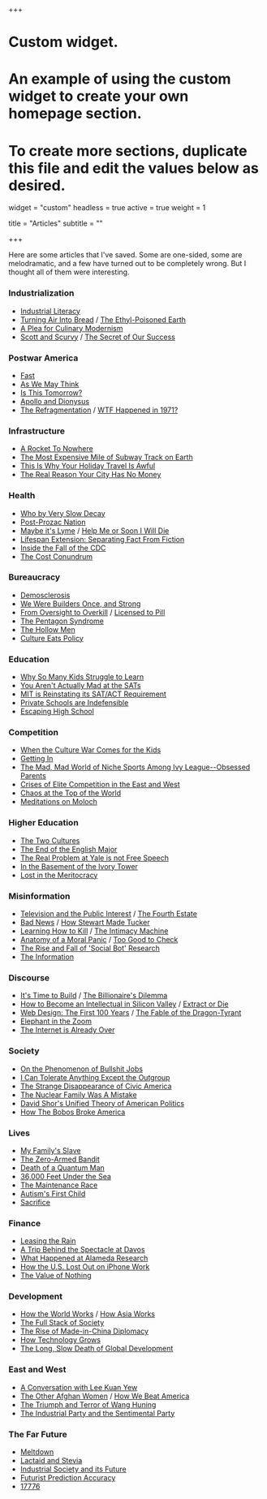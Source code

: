 +++
# Custom widget.
# An example of using the custom widget to create your own homepage section.
# To create more sections, duplicate this file and edit the values below as desired.
widget = "custom"
headless = true
active = true
weight = 1

title = "Articles"
subtitle = ""

+++

Here are some articles that I've saved. Some are one-sided, some are melodramatic, and a few have turned out to be completely wrong. But I thought all of them were interesting.

### Industrialization
- [Industrial Literacy](https://rootsofprogress.org/industrial-literacy)
- [Turning Air Into Bread](https://rootsofprogress.org/turning-air-into-bread) / [The Ethyl-Poisoned Earth](https://www.damninteresting.com/the-ethyl-poisoned-earth/)
- [A Plea for Culinary Modernism](https://www.rachellaudan.com/wp-content/uploads/2007/12/plea-for-culinary-modernism.pdf)
- [Scott and Scurvy](https://idlewords.com/2010/03/scott_and_scurvy.htm) / [The Secret of Our Success](https://slatestarcodex.com/2019/06/04/book-review-the-secret-of-our-success/)

### Postwar America
- [Fast](https://patrickcollison.com/fast) 
- [As We May Think](https://www.theatlantic.com/magazine/archive/1945/07/as-we-may-think/303881/) 
- [Is This Tomorrow?](https://lcamtuf.coredump.cx/communism/Is%20This%20Tomorrow:%20America%20Under%20Communism!/)
- [Apollo and Dionysus](https://courses.aynrand.org/works/apollo-and-dionysus/) 
- [The Refragmentation](http://www.paulgraham.com/re.html) / [WTF Happened in 1971?](https://wtfhappenedin1971.com/)

### Infrastructure
- [A Rocket To Nowhere](https://idlewords.com/2005/08/a_rocket_to_nowhere.htm) 
- [The Most Expensive Mile of Subway Track on Earth](https://www.nytimes.com/2017/12/28/nyregion/new-york-subway-construction-costs.html)
- [This Is Why Your Holiday Travel Is Awful](https://www.politico.com/news/magazine/2019/11/29/penn-station-robert-caro-073564)
- [The Real Reason Your City Has No Money](https://www.strongtowns.org/journal/2017/1/9/the-real-reason-your-city-has-no-money)

### Health
- [Who by Very Slow Decay](https://slatestarcodex.com/2013/07/17/who-by-very-slow-decay/)
- [Post-Prozac Nation](https://www.nytimes.com/2012/04/22/magazine/the-science-and-history-of-treating-depression.html)
- [Maybe it's Lyme](https://www.thecut.com/2019/07/what-happens-when-lyme-disease-becomes-an-identity.html) / [Help Me or Soon I Will Die](https://logicmag.io/justice/help-me-or-soon-i-will-die/)
- [Lifespan Extension: Separating Fact From Fiction](https://milkyeggs.com/biology/lifespan-extension-separating-fact-from-fiction/)
- [Inside the Fall of the CDC](https://www.propublica.org/article/inside-the-fall-of-the-cdc)
- [The Cost Conundrum](https://www.newyorker.com/magazine/2009/06/01/the-cost-conundrum)

### Bureaucracy 
- [Demosclerosis](https://www.jonathanrauch.com/jrauch_articles/demosclerosis_the_original_article/)
- [We Were Builders Once, and Strong](https://scholars-stage.org/we-were-builders-once-and-strong/)
- [From Oversight to Overkill](https://astralcodexten.substack.com/p/book-review-from-oversight-to-overkill) / [Licensed to Pill](https://www.nybooks.com/daily/2020/07/21/licensed-to-pill/)
- [The Pentagon Syndrome](https://harpers.org/archive/2019/06/the-pentagon-syndrome/)
- [The Hollow Men](https://dominiccummings.com/2014/10/30/the-hollow-men-ii-some-reflections-on-westminster-and-whitehall-dysfunction/)
- [Culture Eats Policy](https://www.niskanencenter.org/culture-eats-policy/)

### Education
- [Why So Many Kids Struggle to Learn](https://theamericanscholar.org/why-so-many-kids-struggle-to-learn/) 
- [You Aren't Actually Mad at the SATs](https://freddiedeboer.substack.com/p/you-arent-actually-mad-at-the-sats)
- [MIT is Reinstating its SAT/ACT Requirement](https://mitadmissions.org/blogs/entry/we-are-reinstating-our-sat-act-requirement-for-future-admissions-cycles/)
- [Private Schools are Indefensible](https://www.theatlantic.com/magazine/archive/2021/04/private-schools-are-indefensible/618078/) 
- [Escaping High School](https://skunkledger.substack.com/p/escaping-high-school)

### Competition
- [When the Culture War Comes for the Kids](https://www.theatlantic.com/magazine/archive/2019/10/when-the-culture-war-comes-for-the-kids/596668/)
- [Getting In](https://www.newyorker.com/magazine/2005/10/10/getting-in) 
- [The Mad, Mad World of Niche Sports Among Ivy League--Obsessed Parents](https://cdn.theatlantic.com/assets/media/files/20201101_nichesports.pdf)
- [Crises of Elite Competition in the East and West](https://americanaffairsjournal.org/2021/11/crises-of-elite-competition-in-the-east-and-west/)
- [Chaos at the Top of the World](https://www.gq.com/story/mount-everest-chaos-at-the-top-of-the-world)
- [Meditations on Moloch](https://slatestarcodex.com/2014/07/30/meditations-on-moloch/)

### Higher Education
- [The Two Cultures](https://apps.weber.edu/wsuimages/michaelwutz/6510.Trio/Rede-lecture-2-cultures.pdf)
- [The End of the English Major](https://www.newyorker.com/magazine/2023/03/06/the-end-of-the-english-major)
- [The Real Problem at Yale is not Free Speech](https://palladiummag.com/2019/08/05/the-real-problem-at-yale-is-not-free-speech/) 
- [In the Basement of the Ivory Tower](https://www.theatlantic.com/magazine/archive/2008/06/in-the-basement-of-the-ivory-tower/306810/)
- [Lost in the Meritocracy](https://www.theatlantic.com/magazine/archive/2005/01/lost-in-the-meritocracy/303672/)

### Misinformation
- [Television and the Public Interest](https://www.americanrhetoric.com/speeches/newtonminow.htm) / [The Fourth Estate](https://harpers.org/2019/10/the-fourth-estate/)
- [Bad News](https://harpers.org/archive/2021/09/bad-news-selling-the-story-of-disinformation) / [How Stewart Made Tucker](https://www.thenewatlantis.com/publications/how-stewart-made-tucker)
- [Learning How to Kill](https://chosenbychoice.substack.com/p/learning-how-to-and-how-not-to-kill) / [The Intimacy Machine](https://ravenmagazine.org/magazine/twitter-the-intimacy-machine/)
- [Anatomy of a Moral Panic](https://idlewords.com/2017/09/anatomy_of_a_moral_panic.htm) / [Too Good to Check](https://astralcodexten.substack.com/p/too-good-to-check-a-play-in-three)
- [The Rise and Fall of 'Social Bot' Research](https://papers.ssrn.com/sol3/papers.cfm?abstract_id=3814191)
- [The Information](https://www.newyorker.com/magazine/2011/02/14/the-information)

### Discourse
- [It's Time to Build](https://a16z.com/2020/04/18/its-time-to-build/) / [The Billionaire's Dilemma](https://www.theatlantic.com/ideas/archive/2022/08/marc-andreessens-opposition-housing-project-nimby/671061/)
- [How to Become an Intellectual in Silicon Valley](https://thebaffler.com/salvos/how-to-become-an-intellectual-in-silicon-valley-timms) / [Extract or Die](https://www.piratewires.com/p/extract-or-die)
- [Web Design: The First 100 Years](https://idlewords.com/talks/web_design_first_100_years.htm) / [The Fable of the Dragon-Tyrant](https://www.nickbostrom.com/fable/dragon.html)
- [Elephant in the Zoom](https://theintercept.com/2022/06/13/progressive-organizing-infighting-callout-culture/)
- [The Internet is Already Over](https://samkriss.substack.com/p/the-internet-is-already-over)

### Society
- [On the Phenomenon of Bullshit Jobs](https://www.atlasofplaces.com/essays/on-the-phenomenon-of-bullshit-jobs/)
- [I Can Tolerate Anything Except the Outgroup](https://slatestarcodex.com/2014/09/30/i-can-tolerate-anything-except-the-outgroup/)
- [The Strange Disappearance of Civic America](https://prospect.org/infrastructure/strange-disappearance-civic-america/)
- [The Nuclear Family Was A Mistake](https://www.theatlantic.com/magazine/archive/2020/03/the-nuclear-family-was-a-mistake/605536/)
- [David Shor's Unified Theory of American Politics](https://nymag.com/intelligencer/2020/07/david-shor-cancel-culture-2020-election-theory-polls.html)
- [How The Bobos Broke America](https://www.theatlantic.com/magazine/archive/2021/09/blame-the-bobos-creative-class/619492/)

### Lives
- [My Family's Slave](https://www.theatlantic.com/magazine/archive/2017/06/lolas-story/524490/)
- [The Zero-Armed Bandit](https://www.damninteresting.com/the-zero-armed-bandit/)
- [Death of a Quantum Man](https://www.thewirechina.com/2020/05/03/the-quantum-man/)
- [36,000 Feet Under the Sea](https://www.newyorker.com/magazine/2020/05/18/thirty-six-thousand-feet-under-the-sea)
- [The Maintenance Race](https://www.worksinprogress.co/issue/the-maintenance-race/)
- [Autism's First Child](https://www.theatlantic.com/magazine/archive/2010/10/autisms-first-child/308227/)
- [Sacrifice](https://hazlitt.net/longreads/sacrifice)

### Finance
- [Leasing the Rain](https://www.newyorker.com/magazine/2002/04/08/leasing-the-rain)
- [A Trip Behind the Spectacle at Davos](https://palladiummag.com/2019/02/02/a-trip-behind-the-spectacle-at-davos/)
- [What Happened at Alameda Research](https://milkyeggs.com/crypto/what-happened-at-alameda-research/)
- [How the U.S. Lost Out on iPhone Work](https://www.nytimes.com/2012/01/22/business/apple-america-and-a-squeezed-middle-class.html)
- [The Value of Nothing](https://americanaffairsjournal.org/2021/08/the-value-of-nothing-capital-versus-growth/)

### Development
- [How the World Works](https://www.theatlantic.com/magazine/archive/1993/12/how-the-world-works/305854/) / [How Asia Works](https://www.astralcodexten.com/p/book-review-how-asia-works)
- [The Full Stack of Society](https://www.conradbastable.com/essays/the-full-stack-of-society-can-you-make-a-whole-society-wealthier-full-version)
- [The Rise of Made-in-China Diplomacy](https://www.newyorker.com/magazine/2021/03/15/the-rise-of-made-in-china-diplomacy)
- [How Technology Grows](https://danwang.co/how-technology-grows/)
- [The Long, Slow Death of Global Development](https://americanaffairsjournal.org/2022/11/the-long-slow-death-of-global-development/)

### East and West
- [A Conversation with Lee Kuan Yew](https://www.foreignaffairs.com/articles/asia/1994-03-01/conversation-lee-kuan-yew-0)
- [The Other Afghan Women](https://www.newyorker.com/magazine/2021/09/13/the-other-afghan-women) / [How We Beat America](https://web.archive.org/web/20210901095003/https://www.weltwoche.ch/amp/2021-35/weltwoche-international/taliban-takeover-die-weltwoche-ausgabe-35-2021.html)
- [The Triumph and Terror of Wang Huning](https://palladiummag.com/2021/10/11/the-triumph-and-terror-of-wang-huning/)
- [The Industrial Party and the Sentimental Party](https://www.strategictranslation.org/articles/a-study-of-the-industrial-party-and-the-sentimental-party)

### The Far Future
- [Meltdown](http://www.ccru.net/swarm1/1_melt.htm)
- [Lactaid and Stevia](https://skunkledger.substack.com/p/lactaid-and-stevia)
- [Industrial Society and its Future](https://www.washingtonpost.com/wp-srv/national/longterm/unabomber/manifesto.text.htm)
- [Futurist Prediction Accuracy](https://danluu.com/futurist-predictions/)
- [17776](https://www.sbnation.com/a/17776-football/)
